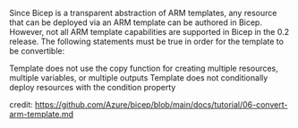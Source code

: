 Since Bicep is a transparent abstraction of ARM templates, any resource that can be deployed via an ARM template can be authored in Bicep. However, not all ARM template capabilities are supported in Bicep in the 0.2 release. The following statements must be true in order for the template to be convertible:

Template does not use the copy function for creating multiple resources, multiple variables, or multiple outputs
Template does not conditionally deploy resources with the condition property

credit: https://github.com/Azure/bicep/blob/main/docs/tutorial/06-convert-arm-template.md